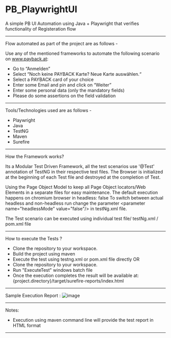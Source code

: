 # PB_PlaywrightUI

A simple PB UI Automation using Java + Playwright that verifies functionality of Registeration flow

****************************************************************************
Flow automated as part of the project are as follows -

Use any of the mentioned frameworks to automate the following scenario on www.payback.at:
* Go to “Anmelden”
* Select “Noch keine PAYBACK Karte? Neue Karte auswählen.“
* Select a PAYBACK card of your choice
* Enter some Email and pin and click on “Weiter”
* Enter some personal data (only the mandatory fields)
* Please do some assertions on the field validation

****************************************************************************
Tools/Technologies used are as follows - 

* Playwright
* Java
* TestNG
* Maven 
* Surefire

****************************************************************************
How the Framework works?

Its a Modular Test Driven Framework, all the test scenarios use '@Test' annotation of TestNG in their respective test files.
The Browser is initialized at the beginning of each Test file and destroyed at the completion of Test.

Using the Page Object Model to keep all Page Object locators/Web Elements in a separate files for easy maintenance. The default execution happens on chromium browser in headless: false
To switch between actual headless and non-headless run change the parameter \<parameter name="headlessMode" value="false"/> in testNg.xml file.

The Test scenario can be executed using individual test file/ testNg.xml / pom.xml file 

****************************************************************************
How to execute the Tests ?

* Clone the repository to your workspace.
* Build the project using maven
* Execute the test using testng.xml or pom.xml file directly
OR
* Clone the repository to your workspace.
* Run "ExecuteTest" windows batch file
* Once the execution completes the result will be available at: {project.directory}/target/surefire-reports/index.html


****************************************************************************
 Sample Execution Report :
![image](https://user-images.githubusercontent.com/110985162/184166529-6c704811-178f-4fd4-8ac6-c50f1f6c183a.png)

****************************************************************************
Notes:
* Execution using maven command line will provide the test report in HTML format

****************************************************************************
